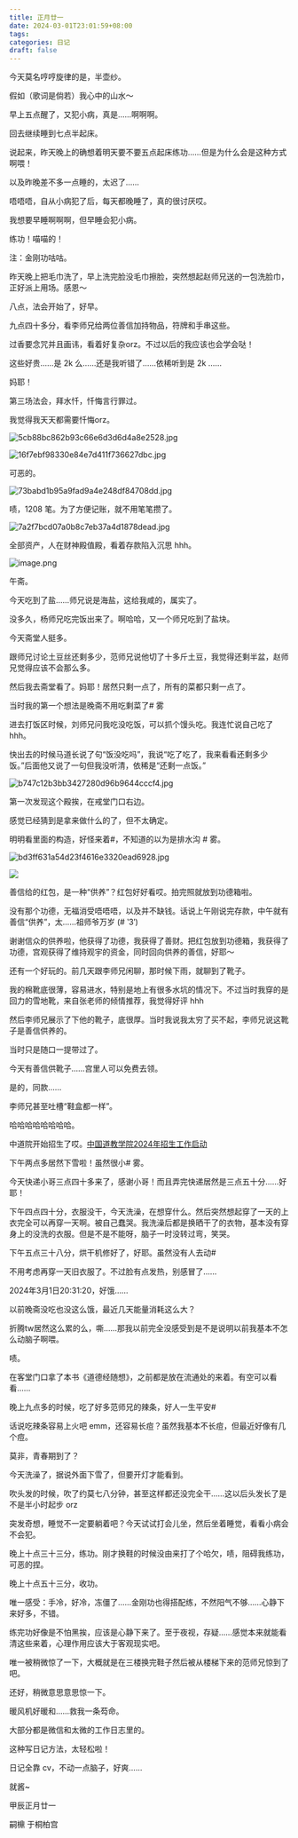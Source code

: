 ```yaml
---
title: 正月廿一
date: 2024-03-01T23:01:59+08:00
tags: 
categories: 日记
draft: false
---
```

今天莫名哼哼旋律的是，半壶纱。

假如（歌词是倘若）我心中的山水～

早上五点醒了，又犯小病，真是……啊啊啊。

回去继续睡到七点半起床。

说起来，昨天晚上的确想着明天要不要五点起床练功……但是为什么会是这种方式啊喂！

以及昨晚差不多一点睡的，太迟了……

唔唔唔，自从小病犯了后，每天都晚睡了，真的很讨厌哎。

我想要早睡啊啊啊，但早睡会犯小病。

练功！喵喵的！

注：金刚功咕咕。

昨天晚上把毛巾洗了，早上洗完脸没毛巾擦脸，突然想起赵师兄送的一包洗脸巾，正好派上用场。感恩～

八点，法会开始了，好早。

九点四十多分，看李师兄给两位善信加持物品，符牌和手串这些。

过香要念咒并且画讳，看着好复杂orz。不过以后的我应该也会学会哒！

这些好贵……是 2k 么……还是我听错了……依稀听到是 2k ……

妈耶！

第三场法会，拜水忏，忏悔言行罪过。

我觉得我天天都需要忏悔orz。

![5cb88bc862b93c66e6d3d6d4a8e2528.jpg](https://cdn.jsdelivr.net/gh/luo029/blogimage@main/24%200301%202304%2045.png)

![16f7ebf98330e84e7d411f736627dbc.jpg](https://cdn.jsdelivr.net/gh/luo029/blogimage@main/24%200301%202305%2023.png)

可恶的。

![73babd1b95a9fad9a4e248df84708dd.jpg](https://cdn.jsdelivr.net/gh/luo029/blogimage@main/24%200301%202305%2038.png)

啧，1208 笔。为了方便记账，就不用笔笔攒了。

![7a2f7bcd07a0b8c7eb37a4d1878dead.jpg](https://cdn.jsdelivr.net/gh/luo029/blogimage@main/24%200301%202306%2000.png)

全部资产，人在财神殿值殿，看着存款陷入沉思 hhh。

![image.png](https://cdn.jsdelivr.net/gh/luo029/blogimage@main/24%200301%202308%2005.png)

午斋。

今天吃到了盐……师兄说是海盐，这给我咸的，属实了。

没多久，杨师兄吃完饭出来了。啊哈哈，又一个师兄吃到了盐块。

今天斋堂人挺多。

跟师兄讨论土豆丝还剩多少，范师兄说他切了十多斤土豆，我觉得还剩半盆，赵师兄觉得应该不会那么多。

然后我去斋堂看了。妈耶！居然只剩一点了，所有的菜都只剩一点了。

当时我的第一个想法是晚斋不用吃剩菜了# 雾

进去打饭区时候，刘师兄问我吃没吃饭，可以抓个馒头吃。我连忙说自己吃了 hhh。

快出去的时候马道长说了句“饭没吃吗”，我说“吃了吃了，我来看看还剩多少饭。”后面他又说了一句但我没听清，依稀是“还剩一点饭。”

![b747c12b3bb3427280d96b9644cccf4.jpg](https://cdn.jsdelivr.net/gh/luo029/blogimage@main/24%200301%202309%2023.png)

第一次发现这个殿挨，在戒堂门口右边。

感觉已经猜到是拿来做什么的了，但不太确定。

明明看里面的构造，好怪来着#，不知道的以为是排水沟 # 雾。

![bd3ff631a54d23f4616e3320ead6928.jpg](https://cdn.jsdelivr.net/gh/luo029/blogimage@main/24%200301%202310%2028.png)

![](https://cdn.jsdelivr.net/gh/luo029/blogimage@main/24%200301%202310%2028.png)

善信给的红包，是一种“供养”？红包好好看哎。拍完照就放到功德箱啦。

没有那个功德，无福消受唔唔唔，以及并不缺钱。话说上午刚说完存款，中午就有善信“供养”，太……祖师爷万岁 (# ‵3′)


谢谢信众的供养啦，他获得了功德，我获得了善财。把红包放到功德箱，我获得了功德，宫观获得了维持观宇的资金，同时回向供养的善信，好耶～

还有一个好玩的。前几天跟李师兄闲聊，那时候下雨，就聊到了靴子。

我的棉靴底很薄，容易进水，特别是地上有很多水坑的情况下。不过当时我穿的是回力的雪地靴，来自张老师的倾情推荐，我觉得好评 hhh

然后李师兄展示了下他的靴子，底很厚。当时我说我太穷了买不起，李师兄说这靴子是善信供养的。

当时只是随口一提带过了。

今天有善信供靴子……宫里人可以免费去领。

是的，同款……

李师兄甚至吐槽“鞋盒都一样”。

哈哈哈哈哈哈哈哈。

中道院开始招生了哎。[中国道教学院2024年招生工作启动](https://mp.weixin.qq.com/s/47JCWCo6bx472JNt8mGb3w)

下午两点多居然下雪啦！虽然很小# 雾。

今天快递小哥三点四十多来了，感谢小哥！而且弄完快递居然是三点五十分……好耶！

下午四点四十分，衣服没干，今天洗澡，在想穿什么。然后突然想起穿了一天的上衣完全可以再穿一天啊。被自己蠢哭。我洗澡后都是换晒干了的衣物，基本没有穿身上的没洗的衣服。但是不是不能呀，脑子一时没转过弯，笑哭。

下午五点三十八分，烘干机修好了，好耶。虽然没有人去动#

不用考虑再穿一天旧衣服了。不过脸有点发热，别感冒了……

2024年3月1日20:31:20，好饿……

以前晚斋没吃也没这么饿，最近几天能量消耗这么大？

折腾tw居然这么累的么，嘶……那我以前完全没感受到是不是说明以前我基本不怎么动脑子啊喂。

啧。

在客堂门口拿了本书《道德经随想》，之前都是放在流通处的来着。有空可以看看……

晚上九点多的时候，吃了好多范师兄的辣条，好人一生平安#


话说吃辣条容易上火吧 emm，还容易长痘？虽然我基本不长痘，但最近好像有几个痘。

莫非，青春期到了？

今天洗澡了，据说外面下雪了，但要开灯才能看到。

吹头发的时候，吹了约莫七八分钟，甚至这样都还没完全干……这以后头发长了是不是半小时起步 orz

突发奇想，睡觉不一定要躺着吧？今天试试打会儿坐，然后坐着睡觉，看看小病会不会犯。

晚上十点三十三分，练功。刚才换鞋的时候没由来打了个哈欠，啧，阻碍我练功，可恶的捏。

晚上十点五十三分，收功。

唯一感受：手冷，好冷，冻僵了……金刚功也得搭配练，不然阳气不够……心静下来好多，不错。

练完功好像是不怕黑挨，应该是心静下来了。至于夜视，存疑……感觉本来就能看清这些来着，心理作用应该大于客观现实吧。

唯一被稍微惊了一下，大概就是在三楼换完鞋子然后被从楼梯下来的范师兄惊到了吧。

还好，稍微意思意思惊一下。

暖风机好暖和……救我一条芶命。

大部分都是微信和太微的工作日志里的。

这种写日记方法，太轻松啦！

日记全靠 cv，不动一点脑子，好爽……

就酱~

甲辰正月廿一

嗣檙 于桐柏宫
